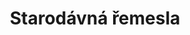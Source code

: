 ---
layout: layouts/non-en-archive-episode.njk
title: Starodávná řemesla
link: https://www.rtvs.sk/televizia/archiv/14252/456124
datum: 23. 3. 2024
tv: "ČT 2"
foto: business_357x206.jpg
alt: Old craft main picture
perex: ČT Ostrava - Kovářství na Helfštýně | MTVA Szeged - Kartáčníci | RTVS Košice - Tkalcovství | TVP Kraków - Patchwork
tags: czarchive
---